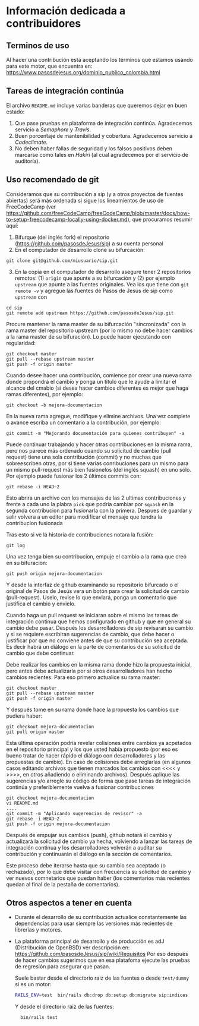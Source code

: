 # Información dedicada a contribuidores #

## Terminos de uso

Al hacer una contribución está aceptando los términos que estamos usando para este motor, que encuentra en: 
https://www.pasosdejesus.org/dominio_publico_colombia.html

## Tareas de integración continúa

El archivo `README.md` incluye varias banderas que queremos dejar en buen estado:
  1. Que pase pruebas en plataforma de integración continúa. Agradecemos servicio a _Semaphore_ y _Travis_.
  2. Buen porcentaje de mantenibilidad y cobertura. Agradecemos servicio a _Codeclimate_.
  3. No deben haber fallas de seguridad y los falsos positivos deben marcarse como tales en _Hakiri_ (al cual agradecemos por el servicio de auditoría).


## Uso recomendado de git

Consideramos que su contribución a sip (y a otros proyectos de fuentes abiertas) será más ordenada si sigue los lineamientos de uso de FreeCodeCamp (ver https://github.com/freeCodeCamp/freeCodeCamp/blob/master/docs/how-to-setup-freecodecamp-locally-using-docker.md), que procuramos resumir aquí:

1. Bifurque (del inglés fork) el repositorio (https://github.com/pasosdeJesus/sip) a su cuenta personal
2. En el computador de desarrollo clone su bifurcación:
  ```
  git clone git@github.com/miusuario/sip.git
  ```
3. En la copia en el computador de desarrollo asegure tener 2 repositorios remotos: (1) `origin` que apunte a su bifurcación y (2) por ejemplo `upstream` que apunte a las fuentes originales.  Vea los que tiene con `git remote -v` y agregue las fuentes de Pasos de Jesús de sip como `upstream` con  
  ```
  cd sip
  git remote add upstream https://github.com/pasosdeJesus/sip.git
  ```

Procure mantener la rama master de su bifurcación "sincronizada" con la rama master del repositorio upstream (por lo mismo no debe hacer cambios a la rama master de su bifuración).  Lo puede hacer ejecutando con regularidad:
  ```
  git checkout master
  git pull --rebase upstream master
  git push -f origin master
  ```

Cuando desee hacer una contribución, comience por crear una nueva rama donde propondrá el cambio y ponga un titulo que le ayude a limitar el alcance del cmabio (si desea hacer cambios diferentes es mejor que haga ramas diferentes), por ejemplo:
  ```
  git checkout -b mejora-documentacion
  ```
En la nueva rama agregue, modifique y elimine archivos. Una vez complete o avance escriba un comentario a la contribución, por ejemplo:
  ```
  git commit -m "Mejorando documentación para quienes contribuyen" -a
  ```
Puede continuar trabajando y hacer otras contribuciones en la misma rama, pero nos parece más ordenado cuando su solicitud de cambio (pull request) 
tiene una sola contribución (commit) y no muchas que sobreescriben otras, por si tiene varias conribuciones para un mismo para un mismo pull-request más bien 
fusionelos (del inglés squash) en uno sólo.  
Por ejemplo puede fusionar los 2 últimos commits con:
  ```
  git rebase -i HEAD~2
  ```
Esto abrira un archivo con los mensajes de las 2 ultimas contribuciones y frente a cada uno la plabra `pick` que podria cambiar por `squash` en la segunda 
contribucion para fusionarla con la primera.  Despues de guardar y salir volvera a un editor para modificar el mensaje que tendra la contribucion fusionada

Tras esto si ve la historia de contribuciones notara la fusión:
  ```
  git log
  ```

Una vez tenga bien su contribucion, empuje el cambio a la rama que creó en su bifuracion:
  ```
  git push origin mejora-documentacion
  ```
Y desde la interfaz de github examinando su repositorio bifurcado o el original de Pasos de Jesús vera un botón para crear la solicitud de cambio (pull-request).  Uselo, revise lo que enviará,  ponga un comentario que justifica el cambio y envielo.

Cuando haga un pull request se iniciaran sobre el mismo las tareas de integración continua que hemos configurado en github y que en general su cambio debe pasar.
Después los desarrolladores de sip revisaran su cambio y si se requiere escribiran sugerencias de cambio, que debe hacer o justificar por que no conviene antes de que su contribución sea aceptada.  Es decir habrá un diálogo en la parte de comentarios de su solicitud de cambio que debe continuar.

Debe realizar los cambios en la misma rama donde hizo la propuesta inicial, pero antes debe actualizarla por si otros desarrolladores han hecho cambios
recientes.  Para eso primero actualice su rama master:
```
git checkout master
git pull --rebase upstream master
git push -f origin master
```
Y después tome en su rama donde hace la propuesta los cambios que pudiera haber:
```
git checkout mejora-documentacion
git pull origin master
```
Esta última operación podría revelar colisiones entre cambios ya acpetados en el repositorio principal y los que usted había propuesto (por eso es bueno tratar
de hacer rápido el diálogo con desarrolladores y las propuestas de cambio).  En caso de colisiones debe arreglarlas (en algunos casos editando archivos que tienen marcados los cambios con <<<< y >>>>, en otros añadiendo o eliminando archivos).
Después aplique las sugerencias y/o arregle su código de forma que pase tareas de integración continúa y preferiblemente vuelva a fusionar contribuciones
```
git checkout mejora-documentacion
vi README.md
....
git commit -m "Aplicando sugerencias de revisor" -a
git rebase -i HEAD~2
git push -f origin mejora-documentacion
```
Después de empujar sus cambios (push), github notará el cambio y actualizará la solicitud de cambio ya hecha, volviendo a lanzar las tareas de integración 
continua y los desarrolladores volverán a auditar su contribución y continuarán el diálogo en la sección de comentarios.

Este proceso debe iterarse hasta que su cambio sea aceptado (o rechazado), por lo que debe visitar con frecuencia su solicitud de cambio 
y ver nuevos comnetarios que puedan haber (los comentarios más recientes quedan al final de la pestaña de comentarios).
  

## Otros aspectos a tener en cuenta
 
* Durante el desarrollo de su contribución actualice constantemente las dependencias para usar siempre las versiones más recientes de librerías y motores.

* La plataforma principal de desarrollo y de producción es adJ (Distribución de OpenBSD) ver descripción en: 
	https://github.com/pasosdeJesus/sip/wiki/Requisitos
  Por eso después de hacer cambios sugerimos que en esa platafoma
  ejecute las pruebas de regresión para asegurar que pasan.

  Suele bastar desde el directorio raiz de las fuentes o desde `test/dummy` si es un motor:
  ```sh
  RAILS_ENV=test  bin/rails db:drop db:setup db:migrate sip:indices
  ```
  Y desde el directorio raiz de las fuentes:
  ```
	bin/rails test
  ```

